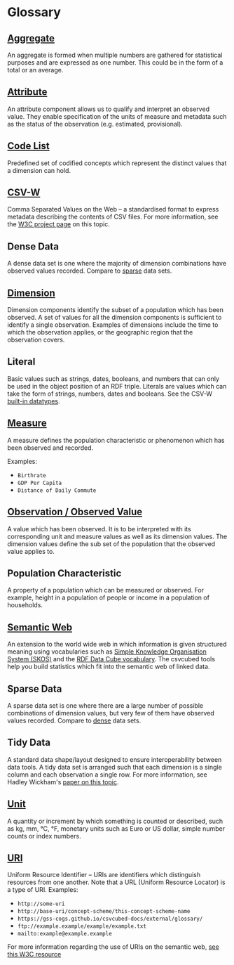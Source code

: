 # Glossary

## [Aggregate](https://ec.europa.eu/eurostat/statistics-explained/index.php?title=Beginners:Statistical_concept_-_Aggregate)

An aggregate is formed when multiple numbers are gathered for statistical purposes and are expressed as one number. This could be in the form of a total or an average.

## [Attribute](https://www.w3.org/TR/vocab-data-cube/#cubes-model)

 An attribute component allows us to qualify and interpret an observed value. They enable specification of the units of measure and metadata such as the status of the observation (e.g. estimated, provisional).

## [Code List](https://sdmx.org/wp-content/uploads/SDMX_Glossary_version_2_1-Final-2.docx)

Predefined set of codified concepts which represent the distinct values that a dimension can hold.

## [CSV-W](https://www.w3.org/TR/tabular-data-primer/)

Comma Separated Values on the Web – a standardised format to express metadata describing the contents of CSV files. For more information, see the [W3C project page](https://www.w3.org/TR/tabular-data-primer/) on this topic.

## Dense Data

A dense data set is one where the majority of dimension combinations have observed values recorded. Compare to [sparse](#sparse-data) data sets.

## [Dimension](https://www.w3.org/TR/vocab-data-cube/#cubes-model)

Dimension components identify the subset of a population which has been observed. A set of values for all the dimension components is sufficient to identify a single observation. Examples of dimensions include the time to which the observation applies, or the geographic region that the observation covers.

## Literal

Basic values such as strings, dates, booleans, and numbers that can only be used in the object position of an RDF triple.
Literals are values which can take the form of strings, numbers, dates and booleans. See the CSV-W [built-in datatypes](https://www.w3.org/TR/2015/REC-tabular-metadata-20151217/#h-built-in-datatypes).

## [Measure](https://www.w3.org/TR/vocab-data-cube/#cubes-model)

A measure defines the population characteristic or phenomenon which has been observed and recorded.

Examples:

* `Birthrate`
* `GDP Per Capita`
* `Distance of Daily Commute`

## [Observation / Observed Value](https://www.w3.org/TR/vocab-data-cube/#cubes-model)

A value which has been observed. It is to be interpreted with its corresponding unit and measure values as well as its dimension values. The dimension values define the sub set of the population that the observed value applies to.

## Population Characteristic

A property of a population which can be measured or observed. For example, height in a population of people or income in a population of households.

## [Semantic Web](https://www.w3.org/RDF/Metalog/docs/sw-easy)

An extension to the world wide web in which information is given structured meaning using vocabularies such as [Simple Knowledge Organisation System (SKOS)](https://www.w3.org/2004/02/skos/intro) and the [RDF Data Cube vocabulary](https://www.w3.org/TR/vocab-data-cube/). The csvcubed tools help you build statistics which fit into the semantic web of linked data.

## Sparse Data

A sparse data set is one where there are a large number of possible combinations of dimension values, but very few of them have observed values recorded. Compare to [dense](#dense-data) data sets.

## Tidy Data

A standard data shape/layout designed to ensure interoperability between data tools. A tidy data set is arranged such that each dimension is a single column and each observation a single row. For more information, see Hadley Wickham's [paper on this topic](https://www.jstatsoft.org/index.php/jss/article/view/v059i10/v59i10.pdf).

## [Unit](https://sdmx.org/wp-content/uploads/SDMX_Glossary_version_2_1-Final-2.docx)

A quantity or increment by which something is counted or described, such as kg, mm, °C, °F, monetary units such as Euro or US dollar, simple number counts or index numbers.

## [URI](https://www.w3.org/TR/vocab-data-cube/#intro-rdf)

Uniform Resource Identifier – URIs are identifiers which distinguish resources from one another. Note that a URL (Uniform Resource Locator) is a type of URI.
Examples:

* `http://some-uri`
* `http://base-uri/concept-scheme/this-concept-scheme-name`
* `https://gss-cogs.github.io/csvcubed-docs/external/glossary/`
* `ftp://example.example/example/example.txt`
* `mailto:example@example.example`

For more information regarding the use of URIs on the semantic web, [see this W3C resource](https://www.w3.org/TR/cooluris/)
